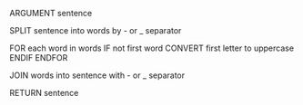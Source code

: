 ARGUMENT sentence

SPLIT sentence into words by - or \_ separator

FOR each word in words
  IF not first word
    CONVERT first letter to uppercase
  ENDIF
ENDFOR

JOIN words into sentence with - or \_ separator

RETURN sentence
